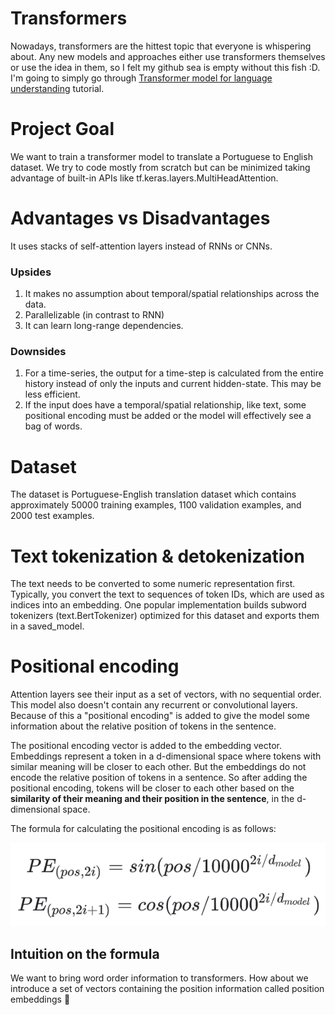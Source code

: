 # Transformers
Nowadays, transformers are the hittest topic that everyone is whispering about. Any new models and approaches either use 
transformers themselves or use the idea in them, so I felt my github sea is empty without this fish :D. I'm going to 
simply go through [Transformer model for language understanding](https://www.tensorflow.org/text/tutorials/transformer) 
tutorial.

# Project Goal
We want to train a transformer model to translate a Portuguese to English dataset. We try to code mostly from scratch 
but can be minimized taking advantage of built-in APIs like tf.keras.layers.MultiHeadAttention.

# Advantages vs Disadvantages
It uses stacks of self-attention layers instead of RNNs or CNNs.

### Upsides
1. It makes no assumption about temporal/spatial relationships across the data.
2. Parallelizable (in contrast to RNN)
3. It can learn long-range dependencies.

### Downsides
1. For a time-series, the output for a time-step is calculated from the entire history instead of only the inputs and 
current hidden-state. This may be less efficient.
2. If the input does have a temporal/spatial relationship, like text, some positional encoding must be added or the 
model will effectively see a bag of words.

# Dataset
The dataset is Portuguese-English translation dataset which contains approximately 50000 training examples, 1100 
validation examples, and 2000 test examples.

# Text tokenization & detokenization
The text needs to be converted to some numeric representation first. Typically, you convert the text to sequences of 
token IDs, which are used as indices into an embedding. One popular implementation builds subword tokenizers 
(text.BertTokenizer) optimized for this dataset and exports them in a saved_model.

# Positional encoding

Attention layers see their input as a set of vectors, with no sequential order. This model also doesn't contain any 
recurrent or convolutional layers. Because of this a "positional encoding" is added to give the model some information 
about the relative position of tokens in the sentence.

The positional encoding vector is added to the embedding vector. Embeddings represent a token in a d-dimensional space
where tokens with similar meaning will be closer to each other. But the embeddings do not encode the relative position 
of tokens in a sentence. So after adding the positional encoding, tokens will be closer to each other based on the 
**similarity of their meaning and their position in the sentence**, in the d-dimensional space.

The formula for calculating the positional encoding is as follows:

![positional encoding](images/positional_encoding.png)

## Intuition on the formula
We want to bring word order information to transformers. How about we introduce a set of vectors containing the position
information called position embeddings :thinking:
